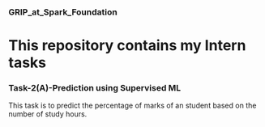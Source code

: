 ### GRIP_at_Spark_Foundation

# This repository contains my Intern tasks

### Task-2(A)-Prediction using Supervised ML
This task is to predict the percentage of marks of an student based on the number of study hours.
